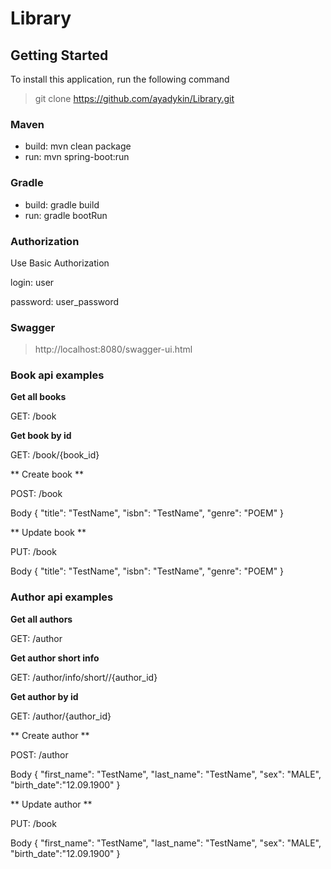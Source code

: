 
# Library

## Getting Started

To install this application, run the following command

> git clone https://github.com/ayadykin/Library.git

### Maven

* build: mvn clean package
* run: mvn spring-boot:run

### Gradle

* build: gradle build
* run: gradle bootRun

### Authorization 

Use Basic Authorization

login: user

password: user_password

### Swagger 

> http://localhost:8080/swagger-ui.html

### Book api examples

**Get all books**

GET: /book

**Get book by id**

GET: /book/{book_id}

** Create book ** 

POST: /book

Body
{
    "title": "TestName",
    "isbn": "TestName",
    "genre": "POEM"
}

** Update book **

PUT: /book

Body
{
    "title": "TestName",
    "isbn": "TestName",
    "genre": "POEM"
}

### Author api examples

**Get all authors**

GET: /author

**Get author short info**

GET: /author/info/short//{author_id}

**Get author by id**

GET: /author/{author_id}

** Create author ** 

POST: /author

Body
{
    "first_name": "TestName",
    "last_name": "TestName",
    "sex": "MALE",
    "birth_date":"12.09.1900"
}

** Update author **

PUT: /book

Body
{
    "first_name": "TestName",
    "last_name": "TestName",
    "sex": "MALE",
    "birth_date":"12.09.1900"
}